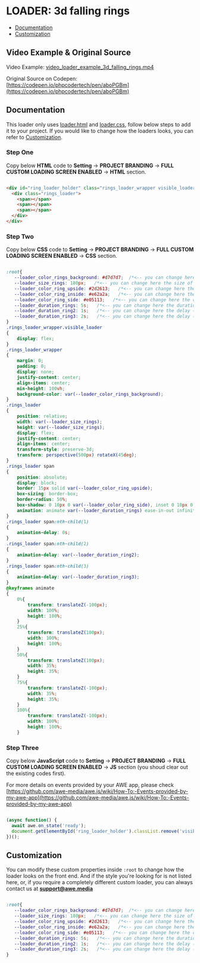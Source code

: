 
# LOADER: 3d falling rings

- [Documentation](#documentation)
- [Customization](#customization)

## Video Example & Original Source


Video Example: [video_loader_example_3d_falling_rings.mp4](video_loader_example_3d_falling_rings.mp4)

Original Source on Codepen: [https://codepen.io/phpcodertech/pen/aboPGBm](https://codepen.io/phpcodertech/pen/aboPGBm)


## Documentation

This loader only uses [loader.html](loader.html) and [loader.css](loader.css), follow below steps to add it to your project. If you would like to change how the loaders looks, you can refer to [Customization](#customization).


### Step One

Copy below **HTML** code to **Setting** -> **PROJECT BRANDING** -> **FULL CUSTOM LOADING SCREEN ENABLED** -> **HTML** section.


```html

<div id="ring_loader_holder" class="rings_loader_wrapper visible_loader">
  <div class="rings_loader">
    <span></span>
    <span></span>
    <span></span>
  </div>
</div>


```

### Step Two

Copy below **CSS** code to **Setting** -> **PROJECT BRANDING** -> **FULL CUSTOM LOADING SCREEN ENABLED** -> **CSS** section.

```css

:root{
   --loader_color_rings_background: #d7d7d7;  /*<-- you can change here the page background color */
   --loader_size_rings: 180px;   /*<-- you can change here the size of the rings */
   --loader_color_ring_upside: #2d2613;   /*<-- you can change here the color of the ring (upside) */
   --loader_color_ring_inside: #e62a2a;   /*<-- you can change here the color of the ring (inside) */
   --loader_color_ring_side: #e05113;   /*<-- you can change here the color of the ring (main side) */
   --loader_duration_rings: 5s;   /*<-- you can change here the duration (in seconds) of the rings animation */
   --loader_duration_ring2: 1s;   /*<-- you can change here the delay (in seconds) of the ring#2 to start its animation */
   --loader_duration_ring3: 2s;   /*<-- you can change here the delay (in seconds) of the ring#3 to start its animation */
}
.rings_loader_wrapper.visible_loader
{
	display: flex;
}
.rings_loader_wrapper
{
	margin: 0;
	padding: 0;
	display: none;
	justify-content: center;
	align-items: center;
	min-height: 100vh;
	background-color: var(--loader_color_rings_background);
}
.rings_loader
{
	position: relative;
	width: var(--loader_size_rings);
	height: var(--loader_size_rings);
	display: flex;
	justify-content: center;
	align-items: center;
	transform-style: preserve-3d;
	transform: perspective(500px) rotateX(45deg);
}
.rings_loader span
{
	position: absolute;
	display: block;
	border: 15px solid var(--loader_color_ring_upside);
	box-sizing: border-box;
	border-radius: 50%;
	box-shadow: 0 10px 0 var(--loader_color_ring_side), inset 0 10px 0 var(--loader_color_ring_inside);
	animation: animate var(--loader_duration_rings) ease-in-out infinite;
}
.rings_loader span:nth-child(1)
{
	animation-delay: 0s;
}
.rings_loader span:nth-child(2)
{
	animation-delay: var(--loader_duration_ring2);
}
.rings_loader span:nth-child(3)
{
	animation-delay: var(--loader_duration_ring3);
}
@keyframes animate
{
	0%{
		transform: translateZ(-100px);
		width: 100%;
		height: 100%;
	}
	25%{
		transform: translateZ(100px);
		width: 100%;
		height: 100%;
	}
	50%{
		transform: translateZ(100px);
		width: 35%;
		height: 35%;
	}
	75%{
		transform: translateZ(-100px);
		width: 35%;
		height: 35%;
	}
	100%{
		transform: translateZ(-100px);
		width: 100%;
		height: 100%;
	}


```

### Step Three

Copy below **JavaScript** code to **Setting** -> **PROJECT BRANDING** -> **FULL CUSTOM LOADING SCREEN ENABLED** -> **JS** section (you shoud clear out the existing codes first).

For more details on events provided by your AWE app, please check [https://github.com/awe-media/awe.js/wiki/How-To:-Events-provided-by-my-awe-app](https://github.com/awe-media/awe.js/wiki/How-To:-Events-provided-by-my-awe-app)


```javascript

(async function() { 
  await awe.on_state('ready'); 
  document.getElementById('ring_loader_holder').classList.remove('visible_loader');
})();


```

## Customization

You can modify these custom properties inside `:root` to change how the loader looks on the front end. And if the style you're looking for is not listed here, or, if you require a completely different custom loader, you can always contact us at **support@awe.media**

```css

:root{
   --loader_color_rings_background: #d7d7d7;  /*<-- you can change here the page background color */
   --loader_size_rings: 180px;   /*<-- you can change here the size of the rings */
   --loader_color_ring_upside: #2d2613;   /*<-- you can change here the color of the ring (upside) */
   --loader_color_ring_inside: #e62a2a;   /*<-- you can change here the color of the ring (inside) */
   --loader_color_ring_side: #e05113;   /*<-- you can change here the color of the ring (main side) */
   --loader_duration_rings: 5s;   /*<-- you can change here the duration (in seconds) of the rings animation */
   --loader_duration_ring2: 1s;   /*<-- you can change here the delay (in seconds) of the ring#2 to start its animation */
   --loader_duration_ring3: 2s;   /*<-- you can change here the delay (in seconds) of the ring#3 to start its animation */
}


```

